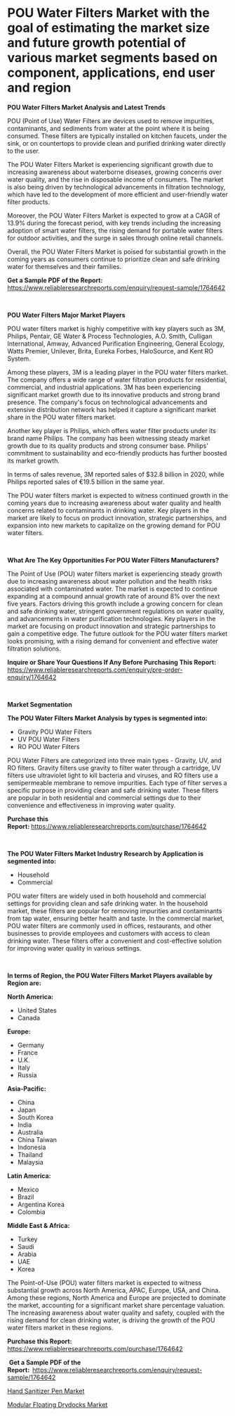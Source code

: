 <p><h1>POU Water Filters Market with the goal of estimating the market size and future growth potential of various market segments based on component, applications, end user and region</h1></p><p><strong>POU Water Filters Market Analysis and Latest Trends</strong></p>
<p><p>POU (Point of Use) Water Filters are devices used to remove impurities, contaminants, and sediments from water at the point where it is being consumed. These filters are typically installed on kitchen faucets, under the sink, or on countertops to provide clean and purified drinking water directly to the user.</p><p>The POU Water Filters Market is experiencing significant growth due to increasing awareness about waterborne diseases, growing concerns over water quality, and the rise in disposable income of consumers. The market is also being driven by technological advancements in filtration technology, which have led to the development of more efficient and user-friendly water filter products.</p><p>Moreover, the POU Water Filters Market is expected to grow at a CAGR of 13.9% during the forecast period, with key trends including the increasing adoption of smart water filters, the rising demand for portable water filters for outdoor activities, and the surge in sales through online retail channels.</p><p>Overall, the POU Water Filters Market is poised for substantial growth in the coming years as consumers continue to prioritize clean and safe drinking water for themselves and their families.</p></p>
<p><strong>Get a Sample PDF of the Report:&nbsp;</strong> <a href="https://www.reliableresearchreports.com/enquiry/request-sample/1764642">https://www.reliableresearchreports.com/enquiry/request-sample/1764642</a></p>
<p>&nbsp;</p>
<p><strong>POU Water Filters Major Market Players</strong></p>
<p><p>POU water filters market is highly competitive with key players such as 3M, Philips, Pentair, GE Water & Process Technologies, A.O. Smith, Culligan International, Amway, Advanced Purification Engineering, General Ecology, Watts Premier, Unilever, Brita, Eureka Forbes, HaloSource, and Kent RO System.</p><p>Among these players, 3M is a leading player in the POU water filters market. The company offers a wide range of water filtration products for residential, commercial, and industrial applications. 3M has been experiencing significant market growth due to its innovative products and strong brand presence. The company's focus on technological advancements and extensive distribution network has helped it capture a significant market share in the POU water filters market.</p><p>Another key player is Philips, which offers water filter products under its brand name Philips. The company has been witnessing steady market growth due to its quality products and strong consumer base. Philips' commitment to sustainability and eco-friendly products has further boosted its market growth.</p><p>In terms of sales revenue, 3M reported sales of $32.8 billion in 2020, while Philips reported sales of €19.5 billion in the same year.</p><p>The POU water filters market is expected to witness continued growth in the coming years due to increasing awareness about water quality and health concerns related to contaminants in drinking water. Key players in the market are likely to focus on product innovation, strategic partnerships, and expansion into new markets to capitalize on the growing demand for POU water filters.</p></p>
<p>&nbsp;</p>
<p><strong>What Are The Key Opportunities For POU Water Filters Manufacturers?</strong></p>
<p><p>The Point of Use (POU) water filters market is experiencing steady growth due to increasing awareness about water pollution and the health risks associated with contaminated water. The market is expected to continue expanding at a compound annual growth rate of around 8% over the next five years. Factors driving this growth include a growing concern for clean and safe drinking water, stringent government regulations on water quality, and advancements in water purification technologies. Key players in the market are focusing on product innovation and strategic partnerships to gain a competitive edge. The future outlook for the POU water filters market looks promising, with a rising demand for convenient and effective water filtration solutions.</p></p>
<p><strong>Inquire or Share Your Questions If Any Before Purchasing This Report:</strong> <a href="https://www.reliableresearchreports.com/enquiry/pre-order-enquiry/1764642">https://www.reliableresearchreports.com/enquiry/pre-order-enquiry/1764642</a></p>
<p>&nbsp;</p>
<p><strong>Market Segmentation</strong></p>
<p><strong>The POU Water Filters Market Analysis by types is segmented into:</strong></p>
<p><ul><li>Gravity POU Water Filters</li><li>UV POU Water Filters</li><li>RO POU Water Filters</li></ul></p>
<p><p>POU Water Filters are categorized into three main types - Gravity, UV, and RO filters. Gravity filters use gravity to filter water through a cartridge, UV filters use ultraviolet light to kill bacteria and viruses, and RO filters use a semipermeable membrane to remove impurities. Each type of filter serves a specific purpose in providing clean and safe drinking water. These filters are popular in both residential and commercial settings due to their convenience and effectiveness in improving water quality.</p></p>
<p><strong>Purchase this Report:&nbsp;</strong><a href="https://www.reliableresearchreports.com/purchase/1764642">https://www.reliableresearchreports.com/purchase/1764642</a></p>
<p>&nbsp;</p>
<p><strong>The POU Water Filters Market Industry Research by Application is segmented into:</strong></p>
<p><ul><li>Household</li><li>Commercial</li></ul></p>
<p><p>POU water filters are widely used in both household and commercial settings for providing clean and safe drinking water. In the household market, these filters are popular for removing impurities and contaminants from tap water, ensuring better health and taste. In the commercial market, POU water filters are commonly used in offices, restaurants, and other businesses to provide employees and customers with access to clean drinking water. These filters offer a convenient and cost-effective solution for improving water quality in various settings.</p></p>
<p>&nbsp;</p>
<p><strong>In terms of Region, the POU Water Filters Market Players available by Region are:</strong></p>
<p>
    <p> <strong> North America: </strong>
        <ul>
            <li>United States</li>
            <li>Canada</li>
        </ul>
        </p> 
    <p> <strong> Europe: </strong>
        <ul>
            <li>Germany</li>
            <li>France</li>
            <li>U.K.</li>
            <li>Italy</li>
            <li>Russia</li>
        </ul>
        </p> 
    <p> <strong> Asia-Pacific: </strong>
        <ul>
            <li>China</li>
            <li>Japan</li>
            <li>South Korea</li>
            <li>India</li>
            <li>Australia</li>
            <li>China Taiwan</li>
            <li>Indonesia</li>
            <li>Thailand</li>
            <li>Malaysia</li>
        </ul>
        </p> 
    <p> <strong> Latin America: </strong>
        <ul>
            <li>Mexico</li>
            <li>Brazil</li>
            <li>Argentina Korea</li>
            <li>Colombia</li>
        </ul>
        </p> 
    <p> <strong> Middle East & Africa: </strong>
        <ul>
            <li>Turkey</li>
            <li>Saudi</li>
            <li>Arabia</li>
            <li>UAE</li>
            <li>Korea</li>
        </ul>
    </p>
    </p>
<p><p>The Point-of-Use (POU) water filters market is expected to witness substantial growth across North America, APAC, Europe, USA, and China. Among these regions, North America and Europe are projected to dominate the market, accounting for a significant market share percentage valuation. The increasing awareness about water quality and safety, coupled with the rising demand for clean drinking water, is driving the growth of the POU water filters market in these regions.</p></p>
<p><strong>Purchase this Report: </strong><a href="https://www.reliableresearchreports.com/purchase/1764642">https://www.reliableresearchreports.com/purchase/1764642</a></p>
<p>&nbsp;<strong>Get a Sample PDF of the Report:&nbsp;&nbsp;</strong><a href="https://www.reliableresearchreports.com/enquiry/request-sample/1764642">https://www.reliableresearchreports.com/enquiry/request-sample/1764642</a></p>
<p><strong></strong></p>
<p><p><a href="https://github.com/Chiragrp22/Market-Research-Report-List-3/blob/main/hand-sanitizer-pen-market.md">Hand Sanitizer Pen Market</a></p><p><a href="https://forested-sushi-9b0.notion.site/Modular-Floating-Drydocks-Market-Dynamics-2024-2031-Also-about-Its-Market-Trends-Projections-and--93c846d0fd8c4d439b6ab32e79cea777">Modular Floating Drydocks Market</a></p></p>